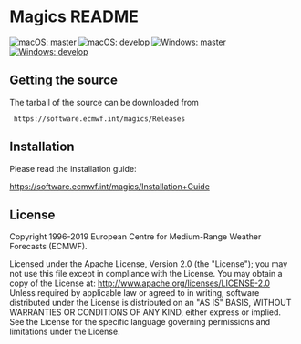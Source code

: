 
Magics README
=============

[![macOS: master](https://img.shields.io/travis/ecmwf/magics/master.svg?label=macOS-master)](https://travis-ci.org/ecmwf/magics/branches)
[![macOS: develop](https://img.shields.io/travis/ecmwf/magics/develop.svg?label=macOS-dev)](https://travis-ci.com/ecmwf/magics/branches)
[![Windows: master](https://img.shields.io/appveyor/ci/ecmwf/magics/master.svg?label=windows-master)](https://ci.appveyor.com/project/ecmwf/magics/branch/master)
[![Windows: develop](https://img.shields.io/appveyor/ci/ecmwf/magics/develop.svg?label=windows-dev)](https://ci.appveyor.com/project/ecmwf/magics/branch/develop)

Getting the source
------------------

The tarball of the source can be downloaded from 

     https://software.ecmwf.int/magics/Releases


Installation
------------

Please read the installation guide:

  https://software.ecmwf.int/magics/Installation+Guide


License
-------

Copyright 1996-2019 European Centre for Medium-Range Weather Forecasts (ECMWF).

Licensed under the Apache License, Version 2.0 (the "License"); you may not use this file except in compliance with the License. You may obtain a copy of the License at: http://www.apache.org/licenses/LICENSE-2.0 Unless required by applicable law or agreed to in writing, software distributed under the License is distributed on an "AS IS" BASIS, WITHOUT WARRANTIES OR CONDITIONS OF ANY KIND, either express or implied. See the License for the specific language governing permissions and limitations under the License.
